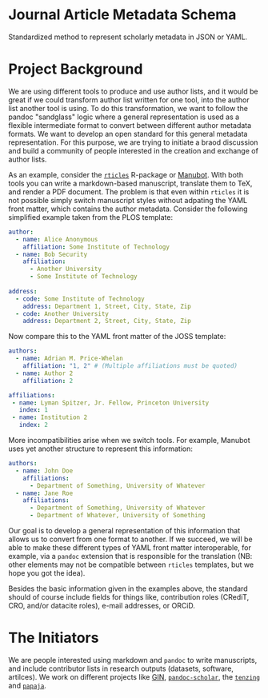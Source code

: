 Journal Article Metadata Schema
===============================

Standardized method to represent scholarly metadata in JSON or YAML.


Project Background
==================

We are using different tools to produce and use author lists, and it would be great if we could transform author list written for one tool, into the author list another tool is using.
To do this transformation, we want to follow the pandoc "sandglass" logic where a general representation is used as a flexible intermediate format to convert between different author metadata formats.
We want to develop an open standard for this general metadata representation.
For this purpose, we are trying to initiate a braod discussion and build a community of people interested in the creation and exchange of author lists.

As an example, consider the [`rticles`](https://github.com/rstudio/rticles) R-package or [Manubot](https://manubot.org/).
With both tools you can write a markdown-based manuscript, translate them to TeX, and render a PDF document.
The problem is that even within `rticles` it is not possible simply switch manuscript styles without adpating the YAML front matter, which contains the author metadata.
Consider the following simplified example taken from the PLOS template:

~~~yaml
author:
  - name: Alice Anonymous
    affiliation: Some Institute of Technology
  - name: Bob Security
    affiliation: 
      - Another University
      - Some Institute of Technology
      
address:
  - code: Some Institute of Technology
    address: Department 1, Street, City, State, Zip
  - code: Another University
    address: Department 2, Street, City, State, Zip
~~~

Now compare this to the YAML front matter of the JOSS template:

~~~yaml
authors:
  - name: Adrian M. Price-Whelan
    affiliation: "1, 2" # (Multiple affiliations must be quoted)
  - name: Author 2
    affiliation: 2

affiliations:
 - name: Lyman Spitzer, Jr. Fellow, Princeton University
   index: 1
 - name: Institution 2
   index: 2
~~~

More incompatibilities arise when we switch tools.
For example, Manubot uses yet another structure to represent this information:

~~~yaml
authors:
  - name: John Doe
    affiliations:
      - Department of Something, University of Whatever
  - name: Jane Roe
    affiliations:
      - Department of Something, University of Whatever
      - Department of Whatever, University of Something
~~~

Our goal is to develop a general representation of this information that allows us to convert from one format to another.
If we succeed, we will be able to make these different types of YAML front matter interoperable, for example, via a `pandoc` extension that is responsible for the translation (NB: other elements may not be compatible between `rticles` templates, but we hope you got the idea).

Besides the basic information given in the examples above, the standard should of course include fields for things like, contribution roles (CRediT, CRO, and/or datacite roles), e-mail addresses, or ORCiD.

The Initiators
==============

We are people interested using markdown and `pandoc` to write manuscripts, and include contributor lists in research outputs (datasets, software, artilces).
We work on different projects like [GIN](gin.g-node.org), [`pandoc-scholar`](https://github.com/pandoc-scholar/pandoc-scholar), the [`tenzing`](https://github.com/marton-balazs-kovacs/tenzing) and [`papaja`](https://github.com/crsh/papaja).

